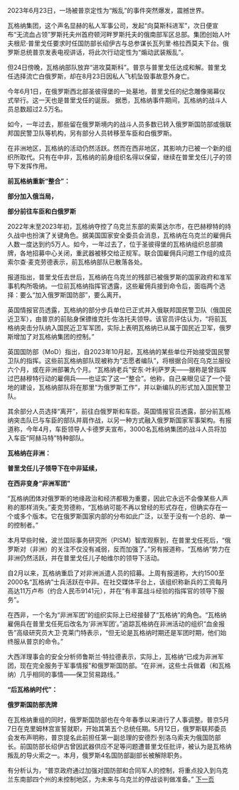 2023年6月23日，一场被普京定性为“叛乱”的事件突然爆发，震撼世界。

瓦格纳集团，这个声名显赫的私人军事公司，发起“向莫斯科进军”，次日便宣布“无流血占领”罗斯托夫州首府顿河畔罗斯托夫的俄南部军区总部。集团创始人叶夫根尼·普里戈任要求时任国防部长绍伊古与总参谋长瓦列里·格拉西莫夫下台。俄罗斯总统普京发表电视讲话，将此次行动定性为“煽动武装叛乱”。

但24日傍晚，瓦格纳部队放弃“进攻莫斯科”。普京与普里戈任达成和解。普里戈任选择流亡白俄罗斯，却在8月23日因私人飞机坠毁事故意外身亡。

今年6月1日，在俄罗斯西北部圣彼得堡的一处墓地，普里戈任的纪念雕像揭幕仪式举行。这一天也是普里戈任的诞辰。
据悉，瓦格纳事件期间，瓦格纳的战斗人员总数超过2.5万名。

如今，一年过去，那些留在俄罗斯境内的战斗人员多数已转入俄罗斯国防部或俄联邦国民警卫队等机构，另有部分人员转移至车臣和白俄罗斯。

在非洲地区，瓦格纳的活动仍然活跃。然而在西非地区，其影响力已被一个新的组织所取代。只有在中非，瓦格纳的前身组织名得以保留，继续在普里戈任儿子的领导下发挥作用。

**前瓦格纳重新“整合”：**

**部分加入俄当局，**

**部分前往车臣和白俄罗斯**

2022年末至2023年初，瓦格纳夺控了乌克兰东部的索莱达尔市，在巴赫穆特的持久战中也扮演了关键角色。据美国国家安全委员会消息，瓦格纳在乌克兰的雇佣兵人数一度达到约5万人。如今，一年过去了，位于圣彼得堡的瓦格纳组织总部摘牌，各地招募中心关闭，重武器被移交给正规军。联合国雇佣兵问题工作组的成员索尔查·麦克劳德表示，前瓦格纳部队已散落各处。

报道指出，普里戈任去世后，瓦格纳在乌克兰的残部已被俄罗斯的国家政府和准军事机构所吸纳。一位前瓦格纳指挥官透露，这些雇佣兵接到命令后，面临两个选择：要么“加入俄罗斯国防部”，要么离开。

英国情报官员透露，瓦格纳的部分步兵单位已正式并入俄联邦国民警卫队（俄国民近卫军），由普京的前贴身保镖维克托·佐洛托夫领导。该官员评估认为，“将前瓦格纳突击分队纳入国民近卫军军团，实际上表明瓦格纳已从属于国民近卫军，俄罗斯增加了对瓦格纳集团的控制。”

英国国防部（MoD）指出，自2023年10月起，瓦格纳的某些单位开始接受国民警卫队的指挥。这些前瓦格纳部队现被称为“志愿者编队”，将根据合同在乌克兰服役六个月，或在非洲部署九个月。“瓦格纳老兵”安东·叶利萨罗夫——据称是曾指挥过巴赫穆特行动的雇佣兵——也证实了这一“整合”。他称，自己亲眼见证了一个营地的建设，瓦格纳部队将在那里“为俄罗斯工作”，并以新编队的形式加入国民警卫队。

其余部分人员选择“离开”，前往白俄罗斯和车臣。英国情报官员透露，部分前瓦格纳突击队已与车臣的部队并肩作战，以另一种方式融入俄罗斯国家军事架构。有报道称，今年4月，车臣领导人卡德罗夫宣布，3000名瓦格纳集团的战斗人员将加入车臣“阿赫马特”特种部队。

**瓦格纳在非洲：**

**普里戈任儿子领导下在中非延续，**

**在西非变身“非洲军团”**

“瓦格纳团体对俄罗斯的地缘政治和经济都极为重要，因此它永远不会像某些人声称的那样消失。”麦克劳德称，“瓦格纳可能不再以曾经的形式存在，但确实存在一个或多个版本。它在俄罗斯国家内部的分布如此广泛，以至于没有一个总的、单一的控制者。”

本月早些时候，波兰国际事务研究所（PISM）智库观察到，在普里戈任死后，“俄罗斯对（非洲）的关注不仅没有减弱，反而加强了。”另有报道称，“瓦格纳”势力在非洲仍然活跃，并在普里戈任儿子帕维尔的领导下活动。

自2月以来，瓦格纳重启了对非洲派遣人员的招募。上周有报道称，大约1500至2000名“瓦格纳”士兵活跃在中非。在社交媒体平台上，该组织称新兵的工资每月高达11万卢布（约合人民币9141元），并在“有丰富战斗经验的指挥官的领导下服务”。

在西非，一个名为“非洲军团”的组织实际上已经接替了“瓦格纳”的角色。“瓦格纳雇佣兵在普里戈任死后改名为‘非洲军团’。”追踪瓦格纳在非洲活动的组织“血金报告”高级研究员大卫·克莱门特表示，“但无论是瓦格纳时期还是军团时期，他们始终服从普京的命令。”

大西洋理事会的安全分析师鲁斯兰·特拉德表示，实际上，瓦格纳“已成为非洲军团，现在完全服务于军事情报”和俄罗斯国防部。“在非洲，这些士兵做着（和瓦格纳）几乎相同的事情——保卫贸易路线。”

**“后瓦格纳时代”：**

**俄罗斯国防部洗牌**

在瓦格纳重组的同时，俄罗斯国防部也在今年春季以来进行了人事调整。普京5月7日在克里姆林宫宣誓就职，开始其第五个总统任期。5月12日，俄罗斯联邦委员会发布声明称，普京提名此前担任第一副总理的安德烈·别洛乌索夫为俄国防部长。前国防部长绍伊古曾因武器供应不足等问题遭普里戈任批评，被认为是瓦格纳叛乱的导火索之一。本月，俄罗斯4名国防部副部长被解除职务。

有分析认为，“普京政府通过加强对国防部和合同军人的控制，将重点投入到乌克兰东南部四个州的未控制地区，为未来与乌克兰的停战谈判做准备。”
[下一页](化学品混装食品已不是第一次！农大教授呼吁：禁售散装油.md)